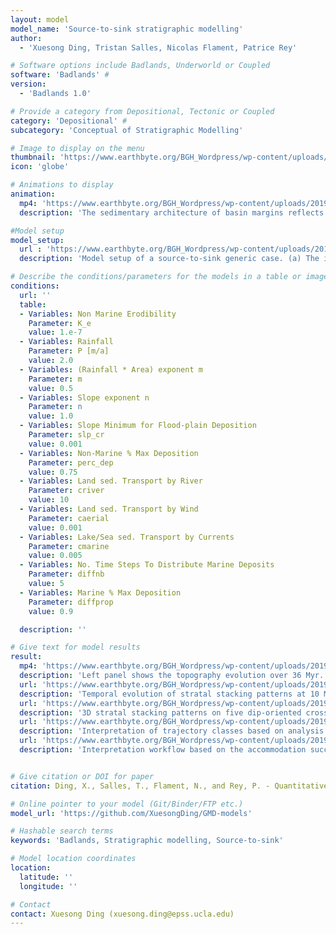 ```yaml
---
layout: model
model_name: 'Source-to-sink stratigraphic modelling'
author: 
  - 'Xuesong Ding, Tristan Salles, Nicolas Flament, Patrice Rey'

# Software options include Badlands, Underworld or Coupled
software: 'Badlands' #
version: 
  - 'Badlands 1.0'

# Provide a category from Depositional, Tectonic or Coupled
category: 'Depositional' #
subcategory: 'Conceptual of Stratigraphic Modelling'

# Image to display on the menu
thumbnail: 'https://www.earthbyte.org/BGH_Wordpress/wp-content/uploads/2019/11/S2S-Initial-Setting.pdf'
icon: 'globe'

# Animations to display
animation:
  mp4: 'https://www.earthbyte.org/BGH_Wordpress/wp-content/uploads/2019/11/S2S-Strata.mp4'
  description: 'The sedimentary architecture of basin margins reflects the interplay between the rate of change of accommodation creation (dA) and the rate of change of sediment supply (dS). Understanding the quantitative relationship between changes in dA/dS and depositional patterns can help to constrain the contributing factors of the formation of basin margins. This work investigates the development of stratigraphic sequences in a source-to-sink context using Badlands, and proposes quantitative stratigraphic interpretations based on two well-established techniques: the trajectory analysis method (Helland-Hansen & Hampson, 2009) and the accommodation succession method (Neal & Abreu, 2009; Neal et al., 2016).'

#Model setup
model_setup:
  url : 'https://www.earthbyte.org/BGH_Wordpress/wp-content/uploads/2019/11/S2S-Initial-Setting.pdf'
  description: 'Model setup of a source-to-sink generic case. (a) The initial surface consisting of the mountain range (source area), alluvial plain (transfer zone) and continental margin (sink area). (b) Eustatic sea level and its rate of change over 30 Myr. (c) Distance-dependent stretching factor and the resulting thermal subsidence at 10, 20 and 30 Myr across the continental margin.'

# Describe the conditions/parameters for the models in a table or image or both along with a description
conditions:
  url: ''
  table:
  - Variables: Non Marine Erodibility
    Parameter: K_e
    value: 1.e-7
  - Variables: Rainfall
    Parameter: P [m/a]
    value: 2.0
  - Variables: (Rainfall * Area) exponent m
    Parameter: m
    value: 0.5
  - Variables: Slope exponent n
    Parameter: n
    value: 1.0
  - Variables: Slope Minimum for Flood-plain Deposition
    Parameter: slp_cr
    value: 0.001
  - Variables: Non-Marine % Max Deposition
    Parameter: perc_dep
    value: 0.75
  - Variables: Land sed. Transport by River
    Parameter: criver
    value: 10
  - Variables: Land sed. Transport by Wind
    Parameter: caerial
    value: 0.001
  - Variables: Lake/Sea sed. Transport by Currents
    Parameter: cmarine
    value: 0.005
  - Variables: No. Time Steps To Distribute Marine Deposits
    Parameter: diffnb
    value: 5
  - Variables: Marine % Max Deposition
    Parameter: diffprop
    value: 0.9

  description: ''

# Give text for model results
result:
  mp4: 'https://www.earthbyte.org/BGH_Wordpress/wp-content/uploads/2019/11/S2S-Topo-Erodep.mp4'
  description: 'Left panel shows the topography evolution over 36 Myr. Right panel shows the cumulative erosion and deposition over 36 Myr.'
  url: 'https://www.earthbyte.org/BGH_Wordpress/wp-content/uploads/2019/11/S2S-Strata.jpg'
  description: 'Temporal evolution of stratal stacking patterns at 10 Myr (a), at 20 Myr (b) and at 30 Myr (c). Light-grey solid lines represent timelines at 0.5 Myr intervals. Coloured solid lines with timing in millions of years (Myr) are identified stratigraphic surfaces. Stratal stacking patterns are coloured by paleo-depth used to represent different depositional environments. Four sequences, no. 1 to no. 4, are defined. (d) Inset in (c): eustatic sea level curve and its rate of change. Coloured dots indicate the timing of corresponding stratigraphic surfaces. The paleo-depth and topography shown in this figure are directly produced by our post-processing tool.'
  url: 'https://www.earthbyte.org/BGH_Wordpress/wp-content/uploads/2019/11/S2S-3D-Strata.png'
  description: '3D stratal stacking patterns on five dip-oriented cross sections (CS1 to CS5) and two along-strike cross sections. Key stratigraphic surfaces on CS1 to CS5 are identified and coloured accordingly.'
  url: 'https://www.earthbyte.org/BGH_Wordpress/wp-content/uploads/2019/11/S2S-Trajectory-interpretation.pdf'
  description: 'Interpretation of trajectory classes based on analysis of shoreline and shelf-edge trajectories. (a) Shelf-edge trajectory classes based on manually picking the shelf-edge trajectory (magenta dots) on the final output of stratal stacking pattern. (b) Automatically picking shelf-edge trajectory classes based on calculated time-dependent shelf-edge positions in (d). (c) Automatically defined shoreline trajectory classes based on calculated time-dependent shoreline positions in (e). Time labels indicate the timing of each trajectory class formation.'
  url: 'https://www.earthbyte.org/BGH_Wordpress/wp-content/uploads/2019/11/S2S-AS-Interpretation.pdf'
  description: 'Interpretation workflow based on the accommodation succession method. Step 1 includes marking stratal terminations (i.e. toplap, onlap and downlap represented using small arrows) and manually picking the break in slope as offlap break. The refilling of incised channels is shown in red, indicating erosional surfaces. Based on the marked stratal contacts, three stratal stacking trends (solid arrows) and three stratigraphic surfaces (coloured solid lines) are then defined in Steps 2 and 3. The three interpreted stacking patterns are filled with different colours, with their bounding times marked (Step 4). Each stacking pattern reflects the evolving ratio between rate of accommodation creation (δA) and rate of sediment supply (δS). (c) Automatically defined stacking patterns according to the calculated temporal evolution of δA − δS (> 0, < 0 and decreasing, or < 0 and increasing) (d).'


# Give citation or DOI for paper
citation: Ding, X., Salles, T., Flament, N., and Rey, P. - Quantitative stratigraphic analysis in a source-to-sink numerical framework, Geosci. Model Dev., 12, 2571–2585, https://doi.org/10.5194/gmd-12-2571-2019, 2019.

# Online pointer to your model (Git/Binder/FTP etc.)
model_url: 'https://github.com/XuesongDing/GMD-models'

# Hashable search terms
keywords: 'Badlands, Stratigraphic modelling, Source-to-sink'

# Model location coordinates
location:
  latitude: ''
  longitude: ''

# Contact
contact: Xuesong Ding (xuesong.ding@epss.ucla.edu)
---
```


